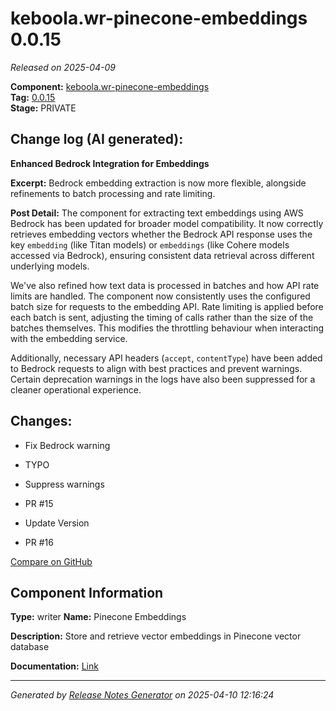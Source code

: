 #  keboola.wr-pinecone-embeddings 0.0.15

_Released on 2025-04-09_

**Component:** [keboola.wr-pinecone-embeddings](https://github.com/keboola/component-embeddings-v2)  
**Tag:** [0.0.15](https://github.com/keboola/component-embeddings-v2/releases/tag/0.0.15)  
**Stage:** PRIVATE


## Change log (AI generated):
**Enhanced Bedrock Integration for Embeddings**

**Excerpt:** Bedrock embedding extraction is now more flexible, alongside refinements to batch processing and rate limiting.

**Post Detail:**
The component for extracting text embeddings using AWS Bedrock has been updated for broader model compatibility. It now correctly retrieves embedding vectors whether the Bedrock API response uses the key `embedding` (like Titan models) or `embeddings` (like Cohere models accessed via Bedrock), ensuring consistent data retrieval across different underlying models.

We've also refined how text data is processed in batches and how API rate limits are handled. The component now consistently uses the configured batch size for requests to the embedding API. Rate limiting is applied before each batch is sent, adjusting the timing of calls rather than the size of the batches themselves. This modifies the throttling behaviour when interacting with the embedding service.

Additionally, necessary API headers (`accept`, `contentType`) have been added to Bedrock requests to align with best practices and prevent warnings. Certain deprecation warnings in the logs have also been suppressed for a cleaner operational experience.



## Changes:



- Fix Bedrock warning 




- TYPO 




- Suppress warnings 










- PR #15 




- Update Version 




- PR #16 



[Compare on GitHub](https://github.com/keboola/component-embeddings-v2/compare/0.0.14...0.0.15)



## Component Information
**Type:** writer
**Name:** Pinecone Embeddings

**Description:** Store and retrieve vector embeddings in Pinecone vector database


**Documentation:** [Link](https://github.com/keboola/component-embeddings-v2/blob/master/README.md)



---
_Generated by [Release Notes Generator](https://github.com/keboola/release-notes-generator)
on 2025-04-10 12:16:24_
